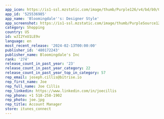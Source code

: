 ```yaml
---
app_icon: https://is1-ssl.mzstatic.com/image/thumb/Purple126/v4/bd/b9/06/bdb906a1-eec6-a7f9-5607-4c1a7e0c23fd/AppIcon-0-0-1x_U007emarketing-0-6-0-0-85-220.png/1024x1024bb.png
app_id: '525536985'
app_name: 'Bloomingdale''s: Designer Style'
app_screenshot: https://is1-ssl.mzstatic.com/image/thumb/PurpleSource126/v4/46/8f/8c/468f8cca-3cb7-2041-4d41-2ed7a74e7528/927d8bcd-34f6-423e-87c6-4fdc4ad5f8f0_Bloomingdales_SS23_APP_TodayTab_Ad_01.jpg/1242x2688bb.png
category: Shopping
country: US
id: wJI2YxU1LE9v
language: en
most_recent_release: '2024-02-13T00:00:00'
publisher_id: '480172243'
publisher_name: Bloomingdale's Inc
rank: '274'
release_count_in_past_year: '23'
release_count_in_past_year_category: 22
release_count_in_past_year_top_in_category: 57
rep_email: joseph.cillis@bitrise.io
rep_first_name: Joe
rep_full_name: Joe Cillis
rep_linkedin: https://www.linkedin.com/in/joecillis
rep_phone: +1 518-258-1902
rep_photo: joe.jpg
rep_title: Account Manager
store: itunes_connect
---
```

